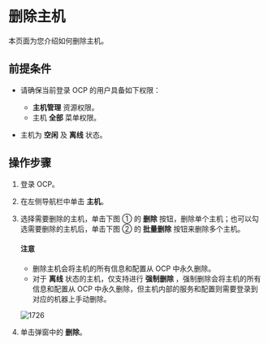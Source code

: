 # 删除主机

本页面为您介绍如何删除主机。

## 前提条件

* 请确保当前登录 OCP 的用户具备如下权限：

  * **主机管理** 资源权限。
  * 主机 **全部** 菜单权限。

* 主机为 **空闲** 及 **离线** 状态。

## 操作步骤

1. 登录 OCP。

2. 在左侧导航栏中单击 **主机**。

3. 选择需要删除的主机，单击下图 ① 的 **删除** 按钮，删除单个主机；也可以勾选需要删除的主机后，单击下图 ② 的 **批量删除** 按钮来删除多个主机。

    <main id="notice" type='notice'>
    <h4>注意</h4>
    <p><ul><li>删除主机会将主机的所有信息和配置从 OCP 中永久删除。</li><li>对于 <b>离线</b> 状态的主机，仅支持进行 <b>强制删除</b> ，强制删除会将主机的所有信息和配置从 OCP 中永久删除，但主机内部的服务和配置则需要登录到对应的机器上手动删除。</li></ul></p>
    </main>

   ![1726](https://obbusiness-private.oss-cn-shanghai.aliyuncs.com/doc/img/ocp/421/%E6%89%B9%E9%87%8F%E5%88%A0%E9%99%A4%E4%B8%BB%E6%9C%BA.png)

4. 单击弹窗中的 **删除**。
